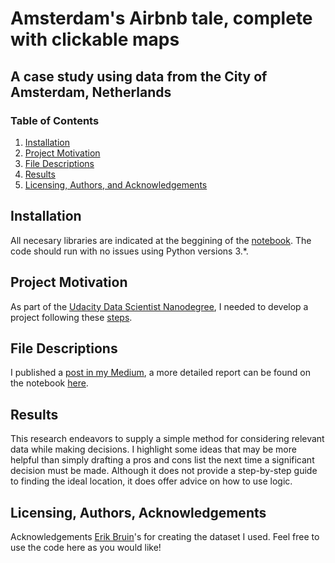 # Amsterdam's Airbnb tale, complete with clickable maps

## A case study using data from the City of Amsterdam, Netherlands


### Table of Contents

1. [Installation](#installation)
2. [Project Motivation](#motivation)
3. [File Descriptions](#files)
4. [Results](#results)
5. [Licensing, Authors, and Acknowledgements](#licensing)

## Installation <a name="installation"></a>

All necesary libraries are indicated at the beggining of the [notebook](https://mybinder.org/v2/gh/JoseEstevan/DS-Experiments/42811bf5909f85e8a5b902d1508df616b0d46f79).  The code should run with no issues using Python versions 3.*.

## Project Motivation<a name="motivation"></a>

As part of the [Udacity Data Scientist Nanodegree](https://www.udacity.com/course/data-scientist-nanodegree--nd025), I needed to develop a project following these [steps](https://github.com/JoseEstevan/DS-Experiments/blob/main/Amsterdam's%20Airbnb%20tale%2C%20complete%20with%20clickable%20maps/Steps.md).

## File Descriptions <a name="files"></a>

I published a [post in my Medium](https://joseestevan.medium.com/amsterdams-airbnb-tale-complete-with-clickable-maps-17d858cc8003), a more detailed report can be found on the notebook [here](https://mybinder.org/v2/gh/JoseEstevan/DS-Experiments/42811bf5909f85e8a5b902d1508df616b0d46f79). 

## Results<a name="results"></a>

This research endeavors to supply a simple method for considering relevant data while making decisions.
I highlight some ideas that may be more helpful than simply drafting a pros and cons list the next time a significant decision must be made.
Although it does not provide a step-by-step guide to finding the ideal location, it does offer advice on how to use logic.

## Licensing, Authors, Acknowledgements<a name="licensing"></a>

Acknowledgements [Erik Bruin](https://www.kaggle.com/datasets/erikbruin/airbnb-amsterdam)'s for creating the dataset I used. Feel free to use the code here as you would like! 
